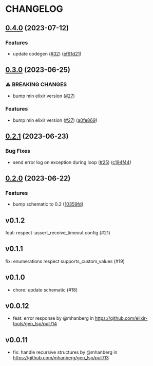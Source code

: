 # CHANGELOG

## [0.4.0](https://github.com/elixir-tools/gen_lsp/compare/v0.3.0...v0.4.0) (2023-07-12)


### Features

* update codegen ([#32](https://github.com/elixir-tools/gen_lsp/issues/32)) ([ef91d21](https://github.com/elixir-tools/gen_lsp/commit/ef91d2167710a680918764ea7777c9b481950e8c))

## [0.3.0](https://github.com/elixir-tools/gen_lsp/compare/v0.2.1...v0.3.0) (2023-06-25)


### ⚠ BREAKING CHANGES

* bump min elixir version ([#27](https://github.com/elixir-tools/gen_lsp/issues/27))

### Features

* bump min elixir version ([#27](https://github.com/elixir-tools/gen_lsp/issues/27)) ([a0fe869](https://github.com/elixir-tools/gen_lsp/commit/a0fe86943fae8c8b8f84e42a74b08187edcdf01d))

## [0.2.1](https://github.com/elixir-tools/gen_lsp/compare/v0.2.0...v0.2.1) (2023-06-23)


### Bug Fixes

* send error log on exception during loop ([#25](https://github.com/elixir-tools/gen_lsp/issues/25)) ([c194f44](https://github.com/elixir-tools/gen_lsp/commit/c194f441378fb265b5551d6b4261040cb49495cc))

## [0.2.0](https://github.com/elixir-tools/gen_lsp/compare/v0.1.2...v0.2.0) (2023-06-22)


### Features

* bump schematic to 0.2 ([10359fd](https://github.com/elixir-tools/gen_lsp/commit/10359fd8b66f70f4ffee5727ebcdd907207c636c))

## v0.1.2

feat: respect :assert_receive_timeout config (#21)

## v0.1.1

fix: enumerations respect supports_custom_values (#19)

## v0.1.0

- chore: update schematic (#18)

## v0.0.12

- feat: error response by @mhanberg in https://github.com/elixir-tools/gen_lsp/pull/14

## v0.0.11

- fix: handle recursive structures by @mhanberg in https://github.com/mhanberg/gen_lsp/pull/13

